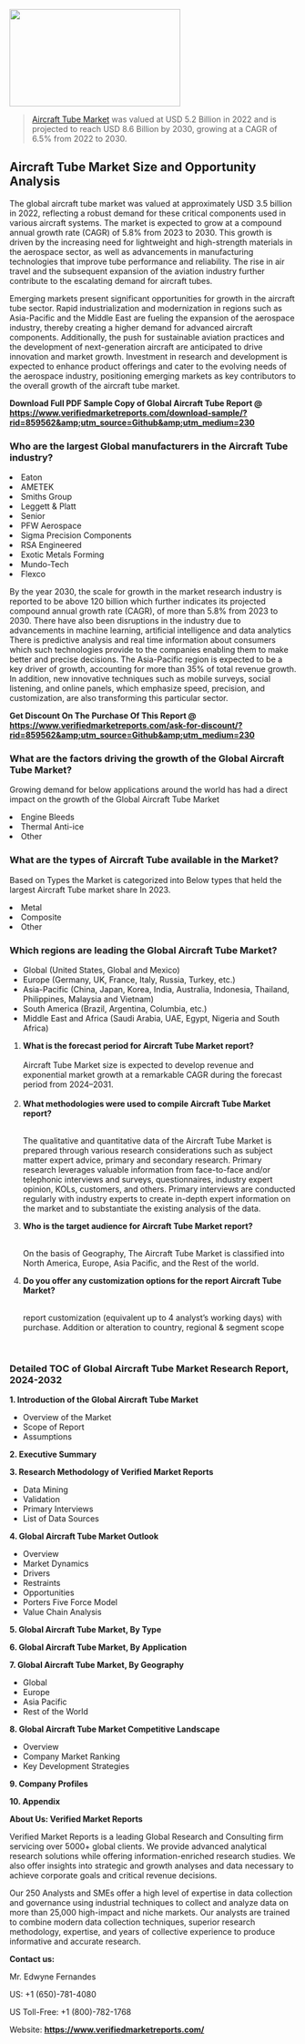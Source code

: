 <img src="https://ffe5etoiles.com/wp-content/uploads/2024/12/MST1-300x171.png" alt="" width="300" height="171" class="alignnone size-medium wp-image-20088" /><blockquote><p><p><a href="https://www.verifiedmarketreports.com/download-sample/?rid=859562&utm_source=Github&utm_medium=230" target="_blank">Aircraft Tube Market</a> was valued at USD 5.2 Billion in 2022 and is projected to reach USD 8.6 Billion by 2030, growing at a CAGR of 6.5% from 2022 to 2030.</p></blockquote><p><h2>Aircraft Tube Market Size and Opportunity Analysis</h2><p>The global aircraft tube market was valued at approximately USD 3.5 billion in 2022, reflecting a robust demand for these critical components used in various aircraft systems. The market is expected to grow at a compound annual growth rate (CAGR) of 5.8% from 2023 to 2030. This growth is driven by the increasing need for lightweight and high-strength materials in the aerospace sector, as well as advancements in manufacturing technologies that improve tube performance and reliability. The rise in air travel and the subsequent expansion of the aviation industry further contribute to the escalating demand for aircraft tubes.</p><p>Emerging markets present significant opportunities for growth in the aircraft tube sector. Rapid industrialization and modernization in regions such as Asia-Pacific and the Middle East are fueling the expansion of the aerospace industry, thereby creating a higher demand for advanced aircraft components. Additionally, the push for sustainable aviation practices and the development of next-generation aircraft are anticipated to drive innovation and market growth. Investment in research and development is expected to enhance product offerings and cater to the evolving needs of the aerospace industry, positioning emerging markets as key contributors to the overall growth of the aircraft tube market.</p></p><p class=""><strong>Download Full PDF Sample Copy of Global Aircraft Tube Report @ <a href="https://www.verifiedmarketreports.com/download-sample/?rid=859562&amp;utm_source=Github&amp;utm_medium=230" target="_blank">https://www.verifiedmarketreports.com/download-sample/?rid=859562&amp;utm_source=Github&amp;utm_medium=230</a></strong></p><h3 id="" class="">Who are the largest Global manufacturers in the Aircraft Tube industry?</h3><p><li>Eaton</li><li> AMETEK</li><li> Smiths Group</li><li> Leggett & Platt</li><li> Senior</li><li> PFW Aerospace</li><li> Sigma Precision Components</li><li> RSA Engineered</li><li> Exotic Metals Forming</li><li> Mundo-Tech</li><li> Flexco</li></p><div class=""><div class="" dir="" data-message-author-role="" data-message-id="" data-message-model-slug=""><div class=""><div class=""><div class=""><div class="" dir="" data-message-author-role="" data-message-id="" data-message-model-slug=""><div class=""><div class=""><p>By the year 2030, the scale for growth in the market research industry is reported to be above 120 billion which further indicates its projected compound annual growth rate (CAGR), of more than 5.8% from 2023 to 2030. There have also been disruptions in the industry due to advancements in machine learning, artificial intelligence and data analytics There is predictive analysis and real time information about consumers which such technologies provide to the companies enabling them to make better and precise decisions. The Asia-Pacific region is expected to be a key driver of growth, accounting for more than 35% of total revenue growth. In addition, new innovative techniques such as mobile surveys, social listening, and online panels, which emphasize speed, precision, and customization, are also transforming this particular sector.</p><p><strong>Get Discount On The Purchase Of This Report @&nbsp; <a href="https://www.verifiedmarketreports.com/ask-for-discount/?rid=859562&amp;utm_source=Github&amp;utm_medium=230" target="_blank">https://www.verifiedmarketreports.com/ask-for-discount/?rid=859562&amp;utm_source=Github&amp;utm_medium=230</a></strong></p></div></div></div></div></div></div></div></div><h3 id="" class="">What are the factors driving the growth of the Global Aircraft Tube Market?</h3><p id="" class="">Growing demand for below applications around the world has had a direct impact on the growth of the Global Aircraft Tube Market</p><p id="" class=""><li>Engine Bleeds</li><li> Thermal Anti-ice</li><li> Other</li></p><h3 id="" class="">What are the types of Aircraft Tube available in the Market?</h3><p id="" class="">Based on Types the Market is categorized into Below types that held the largest Aircraft Tube market share In 2023.</p><p id="" class=""><li>Metal</li><li> Composite</li><li> Other</li></p><h3 id="" class="">Which regions are leading the Global Aircraft Tube Market?</h3><ul><li>Global (United States, Global and Mexico)</li><li>Europe (Germany, UK, France, Italy, Russia, Turkey, etc.)</li><li>Asia-Pacific (China, Japan, Korea, India, Australia, Indonesia, Thailand, Philippines, Malaysia and Vietnam)</li><li>South America (Brazil, Argentina, Columbia, etc.)</li><li>Middle East and Africa (Saudi Arabia, UAE, Egypt, Nigeria and South Africa)</li></ul><p><ol><li><strong>What is the forecast period for Aircraft Tube Market report?<br /></strong><br /><span data-sheets-root="1" data-sheets-value="{&quot;1&quot;:2,&quot;2&quot;:&quot;XXXX size is expected to develop revenue and exponential market growth at a remarkable CAGR during the forecast period from 2024&ndash;2030.&quot;}" data-sheets-userformat="{&quot;2&quot;:12674,&quot;4&quot;:{&quot;1&quot;:2,&quot;2&quot;:16776960},&quot;10&quot;:2,&quot;11&quot;:0,&quot;15&quot;:&quot;Arial&quot;,&quot;16&quot;:12}">Aircraft Tube Market size is expected to develop revenue and exponential market growth at a remarkable CAGR during the forecast period from 2024&ndash;2031.</span><br /><br /></li><li><strong>What methodologies were used to compile Aircraft Tube Market report?<br /><br /></strong><p>The qualitative and quantitative data of the&nbsp;Aircraft Tube Market is prepared through various research considerations such as subject matter expert advice, primary and secondary research. Primary research leverages valuable information from face-to-face and/or telephonic interviews and surveys, questionnaires, industry expert opinion, KOLs, customers, and others. Primary interviews are conducted regularly with industry experts to create in-depth expert information on the market and to substantiate the existing analysis of the data.&nbsp;</p></li><li><strong>Who is the target audience for Aircraft Tube Market report?<br /><br /></strong><p>On the basis of Geography, The&nbsp;Aircraft Tube Market is classified into North America, Europe, Asia Pacific, and the Rest of the world.</p></li><li><strong>Do you offer any customization options for the report Aircraft Tube Market?<br /><br /></strong><p>report customization (equivalent up to 4 analyst&rsquo;s working days) with purchase. Addition or alteration to country, regional &amp; segment scope</p><p>&nbsp;</p></li></ol></p><h3 id="" class="">Detailed TOC of Global Aircraft Tube Market Research Report, 2024-2032</h3><p id="" class=""><strong>1. Introduction of the Global Aircraft Tube Market</strong></p><ul><li>Overview of the Market</li><li>Scope of Report</li><li>Assumptions</li></ul><p id="" class=""><strong>2. Executive Summary</strong></p><p id="" class=""><strong>3. Research Methodology of&nbsp;Verified Market Reports</strong></p><ul><li>Data Mining</li><li>Validation</li><li>Primary Interviews</li><li>List of Data Sources</li></ul><p id="" class=""><strong>4. Global Aircraft Tube Market Outlook</strong></p><ul><li>Overview</li><li>Market Dynamics</li><li>Drivers</li><li>Restraints</li><li>Opportunities</li><li>Porters Five Force Model</li><li>Value Chain Analysis</li></ul><p id="" class=""><strong>5. Global Aircraft Tube Market, By&nbsp;Type</strong></p><p id="" class=""><strong>6. Global Aircraft Tube Market, By Application</strong></p><p id="" class=""><strong>7. Global Aircraft Tube Market, By Geography</strong></p><ul><li>Global</li><li>Europe</li><li>Asia Pacific</li><li>Rest of the World</li></ul><p id="" class=""><strong>8. Global Aircraft Tube Market Competitive Landscape</strong></p><ul><li>Overview</li><li>Company Market Ranking</li><li>Key Development Strategies</li></ul><p id="" class=""><strong>9. Company Profiles</strong></p><p id="" class=""><strong>10. Appendix</strong></p><p id="" class=""><strong>About Us: Verified Market Reports</strong></p><p id="" class="">Verified Market Reports is a leading Global Research and Consulting firm servicing over 5000+ global clients. We provide advanced analytical research solutions while offering information-enriched research studies. We also offer insights into strategic and growth analyses and data necessary to achieve corporate goals and critical revenue decisions.</p><p id="" class="">Our 250 Analysts and SMEs offer a high level of expertise in data collection and governance using industrial techniques to collect and analyze data on more than 25,000 high-impact and niche markets. Our analysts are trained to combine modern data collection techniques, superior research methodology, expertise, and years of collective experience to produce informative and accurate research.</p><p id="" class=""><strong>Contact us:</strong></p><p id="" class="">Mr. Edwyne Fernandes</p><p id="" class="">US: +1 (650)-781-4080</p><p id="" class="">US Toll-Free: +1 (800)-782-1768</p><p id="" class="">Website: <a target="" data-test-app-aware-link=""><strong>https://www.verifiedmarketreports.com/</strong></a></p>
